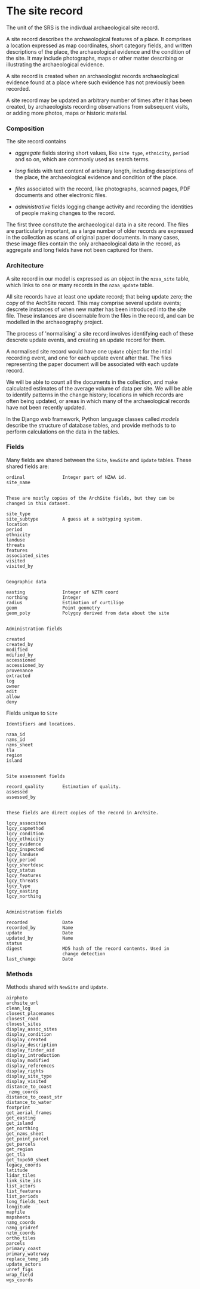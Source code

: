 The site record
===============

The unit of the SRS is the indivdual archaeological site record.

A site record describes the archaeological features of a place. It
comprises a location expressed as map coordinates, short category
fields, and written descriptions of the place, the archaeological
evidence and the condition of the site. It may include photographs,
maps or other matter describing or illustrating the archaeological
evidence.

A site record is created when an archaeologist records archaeological
evidence found at a place where such evidence has not previously been
recorded.

A site record may be updated an arbitrary number of times after it has
been created, by archaeologists recording observations from subsequent
visits, or adding more photos, maps or historic material.


### Composition

The site record contains

-   _aggregate_ fields storing short values, like `site type`,
    `ethnicity`, `period`  and so on, which are commonly used as search
    terms. 

-   _long_ fields with text content of arbitrary length, including
    descriptions of the place, the archaeological evidence and
    condition of the place.

-   _files_ associated with the record, like photographs, scanned pages,
    PDF documents and other electronic files.

-   _administrative_ fields logging change activity and recording the
    identities of people making changes to the record.

The first three constitute the archaeological data in a site
record. The files are particularly important, as a large number of
older records are expressed in the collection as scans of original
paper documents. In many cases, these image files contain the only
archaeological data in the record, as aggregate and long fields have
not been captured for them.


### Architecture

A site record in our model is expressed as an object in the
`nzaa_site` table, which links to one or many records in the
`nzaa_update` table.

All site records have at least one update record; that being update
zero; the copy of the ArchSite record. This may comprise several
update events; descrete instances of when new matter has been
introduced into the site file. These instances are discernable from
the files in the record, and can be modelled in the archaeography
project. 

The process of 'normalising' a site record involves identifying each
of these descrete update events, and creating an update record for
them.

A normalised site record would have one `Update` object for the intial
recording event, and one for each update event after that. The files
representing the paper document will be associated with each update
record.

We will be able to count all the documents in the collection, and
make calculated estimates of the average volume of data per site. We
will be able to identify patterns in the change history; locations in
which records are often being updated, or areas in which many of the
archaeological records have not been recently updated.

In the Django web framework, Python language classes called _models_
describe the structure of database tables, and provide methods to to
perform calculations on the data in the tables.


### Fields

Many fields are shared between the `Site`, `NewSite` and `Update`
tables. These shared fields are:

    ordinal              Integer part of NZAA id.
    site_name


    These are mostly copies of the ArchSite fields, but they can be
    changed in this dataset.

    site_type
    site_subtype         A guess at a subtyping system.
    location
    period
    ethnicity
    landuse
    threats
    features
    associated_sites
    visited
    visited_by


    Geographic data
    
    easting              Integer of NZTM coord
    northing             Integer
    radius               Estimation of curtilige
    geom                 Point geometry
    geom_poly            Polygoy derived from data about the site


    Administration fields

    created
    created_by
    modified
    mdified_by
    accessioned
    accessioned_by
    provenance
    extracted
    log
    owner
    edit
    allow
    deny



Fields unique to `Site`

    Identifiers and locations.

    nzaa_id
    nzms_id
    nzms_sheet
    tla
    region
    island


    Site assessment fields

    record_quality       Estimation of quality.
    assessed
    assessed_by


    These fields are direct copies of the record in ArchSite.

    lgcy_assocsites
    lgcy_capmethod
    lgcy_condition
    lgcy_ethnicity
    lgcy_evidence
    lgcy_inspected
    lgcy_landuse
    lgcy_period
    lgcy_shortdesc
    lgcy_status
    lgcy_features
    lgcy_threats
    lgcy_type
    lgcy_easting
    lgcy_northing


    Administration fields

    recorded             Date
    recorded_by          Name
    update               Date
    updated_by           Name
    status
    digest               MD5 hash of the record contents. Used in
                         change detection
    last_change          Date




### Methods

Methods shared with `NewSite` and `Update`.

    airphoto
    archsite_url
    clean_log
    closest_placenames
    closest_road
    closest_sites
    display_assoc_sites
    display_condition
    display_created
    display_description
    display_finder_aid
    display_introduction
    display_modified
    display_references
    display_rights
    display_site_type
    display_visited
    distance_to_coast
    _nzmg_coords
    distance_to_coast_str
    distance_to_water
    footprint
    get_aerial_frames
    get_easting
    get_island
    get_northing
    get_nzms_sheet
    get_point_parcel
    get_parcels
    get_region
    get_tla
    get_topo50_sheet
    legacy_coords
    latitude
    lidar_tiles
    link_site_ids
    list_actors
    list_features
    list_periods
    long_fields_text
    longitude
    mapfile
    mapsheets
    nzmg_coords
    nzmg_gridref
    nztm_coords
    ortho_tiles
    parcels
    primary_coast
    primary_waterway
    replace_temp_ids
    update_actors
    unref_figs
    wrap_field
    wgs_coords


    



